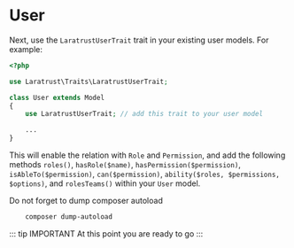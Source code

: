 # User

Next, use the `LaratrustUserTrait` trait in your existing user models. For example:

```php
<?php

use Laratrust\Traits\LaratrustUserTrait;

class User extends Model
{
    use LaratrustUserTrait; // add this trait to your user model

    ...
}
```

This will enable the relation with `Role` and `Permission`, and add the following methods `roles()`, `hasRole($name)`, `hasPermission($permission)`, `isAbleTo($permission)`, `can($permission)`, `ability($roles, $permissions, $options)`, and `rolesTeams()` within your `User` model.

Do not forget to dump composer autoload

```bash
    composer dump-autoload
```

::: tip IMPORTANT
At this point you are ready to go
:::

